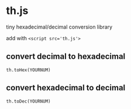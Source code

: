 # th.js
tiny hexadecimal/decimal conversion library

add with `<script src='th.js'>`

## convert decimal to hexadecimal
`th.toHex(YOURNUM)`

## convert hexadecimal to decimal
`th.toDec(YOURNUM)`
